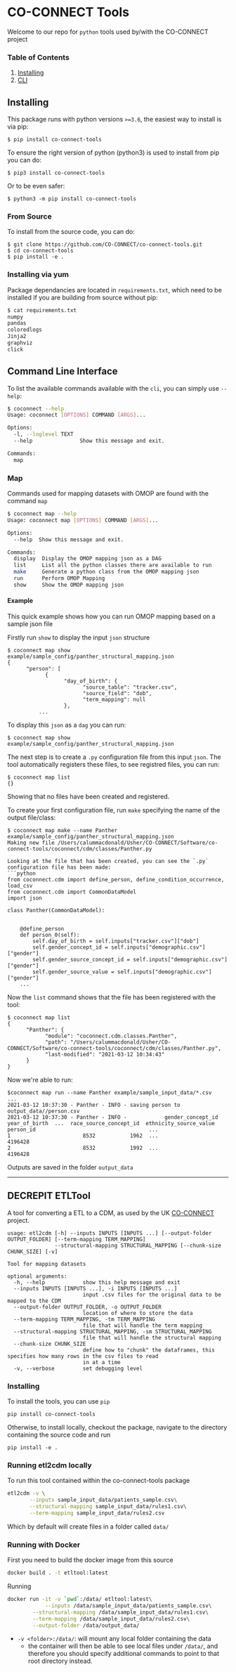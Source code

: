 # CO-CONNECT Tools

Welcome to our repo for `python` tools used by/with the CO-CONNECT project

### Table of Contents
1. [Installing](#installing)
1. [CLI](#cli)



## Installing

This package runs with python versions `>=3.6`, the easiest way to install is via pip:
```
$ pip install co-connect-tools
```
To ensure the right version of python (python3) is used to install from pip you can do:
```
$ pip3 install co-connect-tools
```
Or to be even safer:
```
$ python3 -m pip install co-connect-tools
```

### From Source

To install from the source code, you can do:
```
$ git clone https://github.com/CO-CONNECT/co-connect-tools.git
$ cd co-connect-tools
$ pip install -e .
```

### Installing via yum
Package dependancies are located in `requirements.txt`, which need to be installed if you are building from source without pip:
```bash
$ cat requirements.txt 
numpy
pandas
coloredlogs
Jinja2
graphviz
click
```


## Command Line Interface <a name="cli"></a>

To list the available commands available with the `cli`, you can simply use `--help`:
```bash
$ coconnect --help
Usage: coconnect [OPTIONS] COMMAND [ARGS]...

Options:
  -l, --loglevel TEXT
  --help               Show this message and exit.

Commands:
  map
```

### Map

Commands used for mapping datasets with OMOP are found with the command `map`
```bash
$ coconnect map --help
Usage: coconnect map [OPTIONS] COMMAND [ARGS]...

Options:
  --help  Show this message and exit.

Commands:
  display  Display the OMOP mapping json as a DAG
  list     List all the python classes there are available to run
  make     Generate a python class from the OMOP mapping json
  run      Perform OMOP Mapping
  show     Show the OMOP mapping json
```  

#### Example
This quick example shows how you can run OMOP mapping based on a sample json file

Firstly run `show` to display the input `json` structure
```
$ coconnect map show example/sample_config/panther_structural_mapping.json 
{
      "person": [
            {
                  "day_of_birth": {
                        "source_table": "tracker.csv",
                        "source_field": "dob",
                        "term_mapping": null
                  },
		  ...
```

To display this `json` as a `dag` you can run:
```
$ coconnect map show example/sample_config/panther_structural_mapping.json 
```

The next step is to create a `.py` configuration file from this input `json`. The tool automatically registers these files, to see registred files, you can run:
```
$ coconnect map list
{}
```
Showing that no files have been created and registered.

To create your first configuration file, run `make` specifying the name of the output file/class:
```
$ coconnect map make --name Panther  example/sample_config/panther_structural_mapping.json 
Making new file /Users/calummacdonald/Usher/CO-CONNECT/Software/co-connect-tools/coconnect/cdm/classes/Panther.py

Looking at the file that has been created, you can see the `.py` configuration file has been made:
```python
from coconnect.cdm import define_person, define_condition_occurrence, load_csv
from coconnect.cdm import CommonDataModel
import json

class Panther(CommonDataModel):

    
    @define_person
    def person_0(self):
        self.day_of_birth = self.inputs["tracker.csv"]["dob"]
        self.gender_concept_id = self.inputs["demographic.csv"]["gender"]
        self.gender_source_concept_id = self.inputs["demographic.csv"]["gender"]
        self.gender_source_value = self.inputs["demographic.csv"]["gender"]
	...
```

Now the `list` command shows that the file has been registered with the tool:
```
$ coconnect map list
{
      "Panther": {
            "module": "coconnect.cdm.classes.Panther",
            "path": "/Users/calummacdonald/Usher/CO-CONNECT/Software/co-connect-tools/coconnect/cdm/classes/Panther.py",
            "last-modified": "2021-03-12 10:34:43"
      }
}
```

Now we're able to run:
```
$coconnect map run --name Panther example/sample_input_data/*.csv
...
2021-03-12 10:37:30 - Panther - INFO - saving person to output_data//person.csv
2021-03-12 10:37:30 - Panther - INFO -            gender_concept_id  year_of_birth  ...  race_source_concept_id  ethnicity_source_value
person_id                                    ...                                                
1                       8532           1962  ...                 4196428                        
2                       8532           1992  ...                 4196428                        
```

Outputs are saved in the folder `output_data`


______

## **DECREPIT** ETLTool

A tool for converting a ETL to a CDM, as used by the UK [CO-CONNECT](https://co-connect.ac.uk) project.
```
usage: etl2cdm [-h] --inputs INPUTS [INPUTS ...] [--output-folder OUTPUT_FOLDER] [--term-mapping TERM_MAPPING]
               --structural-mapping STRUCTURAL_MAPPING [--chunk-size CHUNK_SIZE] [-v]

Tool for mapping datasets

optional arguments:
  -h, --help            show this help message and exit
  --inputs INPUTS [INPUTS ...], -i INPUTS [INPUTS ...]
                        input .csv files for the original data to be mapped to the CDM
  --output-folder OUTPUT_FOLDER, -o OUTPUT_FOLDER
                        location of where to store the data
  --term-mapping TERM_MAPPING, -tm TERM_MAPPING
                        file that will handle the term mapping
  --structural-mapping STRUCTURAL_MAPPING, -sm STRUCTURAL_MAPPING
                        file that will handle the structural mapping
  --chunk-size CHUNK_SIZE
                        define how to "chunk" the dataframes, this specifies how many rows in the csv files to read
                        in at a time
  -v, --verbose         set debugging level
```


### Installing

To install the tools, you can use `pip`
```
pip install co-connect-tools
```

Otherwise, to install locally, checkout the package, navigate to the directory containing the source code and run
```
pip install -e .
```


### Running etl2cdm locally

To run this tool contained within the co-connect-tools package

```bash
etl2cdm -v \
       --inputs sample_input_data/patients_sample.csv\
       --structural-mapping sample_input_data/rules1.csv\
       --term-mapping sample_input_data/rules2.csv 
```
Which by default will create files in a folder called `data/`

### Running with Docker

First you need to build the docker image from this source

```bash
docker build . -t etltool:latest
```

Running
```bash
docker run -it -v `pwd`:/data/ etltool:latest\
            --inputs /data/sample_input_data/patients_sample.csv\
	    --structural-mapping /data/sample_input_data/rules1.csv\
	    --term-mapping /data/sample_input_data/rules2.csv\
	    --output-folder /data/output_data/
```

* `-v <folder>:/data/`: will mount any local folder containing the data
   * the container will then be able to see local files under `/data/`, and therefore you should specify additional commands to point to that root directory instead.

